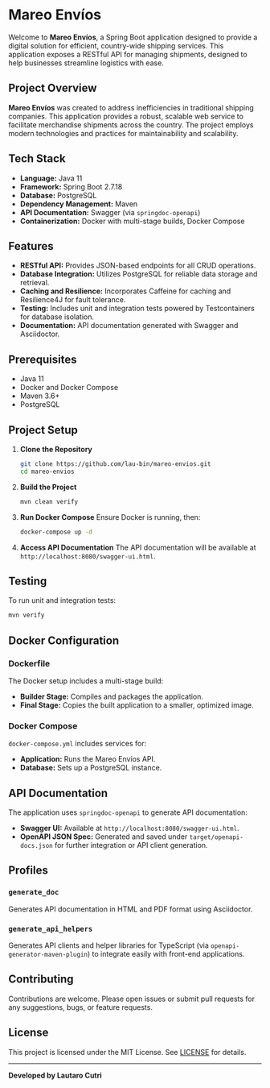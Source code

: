 # Mareo Envíos

Welcome to **Mareo Envíos**, a Spring Boot application designed to provide a digital solution for efficient, country-wide shipping services. This application exposes a RESTful API for managing shipments, designed to help businesses streamline logistics with ease.

## Project Overview

**Mareo Envíos** was created to address inefficiencies in traditional shipping companies. This application provides a robust, scalable web service to facilitate merchandise shipments across the country. The project employs modern technologies and practices for maintainability and scalability.

## Tech Stack

- **Language:** Java 11
- **Framework:** Spring Boot 2.7.18
- **Database:** PostgreSQL
- **Dependency Management:** Maven
- **API Documentation:** Swagger (via `springdoc-openapi`)
- **Containerization:** Docker with multi-stage builds, Docker Compose

## Features

- **RESTful API:** Provides JSON-based endpoints for all CRUD operations.
- **Database Integration:** Utilizes PostgreSQL for reliable data storage and retrieval.
- **Caching and Resilience:** Incorporates Caffeine for caching and Resilience4J for fault tolerance.
- **Testing:** Includes unit and integration tests powered by Testcontainers for database isolation.
- **Documentation:** API documentation generated with Swagger and Asciidoctor.

## Prerequisites

- Java 11
- Docker and Docker Compose
- Maven 3.6+
- PostgreSQL

## Project Setup

1. **Clone the Repository**
   ```bash
   git clone https://github.com/lau-bin/mareo-envios.git
   cd mareo-envios
   ```

2. **Build the Project**
   ```bash
   mvn clean verify
   ```

3. **Run Docker Compose**
   Ensure Docker is running, then:
   ```bash
   docker-compose up -d
   ```

4. **Access API Documentation**
   The API documentation will be available at `http://localhost:8080/swagger-ui.html`.

## Testing

To run unit and integration tests:

```bash
mvn verify
```

## Docker Configuration

### Dockerfile

The Docker setup includes a multi-stage build:

- **Builder Stage:** Compiles and packages the application.
- **Final Stage:** Copies the built application to a smaller, optimized image.

### Docker Compose

`docker-compose.yml` includes services for:

- **Application:** Runs the Mareo Envíos API.
- **Database:** Sets up a PostgreSQL instance.

## API Documentation

The application uses `springdoc-openapi` to generate API documentation:

- **Swagger UI:** Available at `http://localhost:8080/swagger-ui.html`.
- **OpenAPI JSON Spec:** Generated and saved under `target/openapi-docs.json` for further integration or API client generation.

## Profiles

### `generate_doc`
Generates API documentation in HTML and PDF format using Asciidoctor.

### `generate_api_helpers`
Generates API clients and helper libraries for TypeScript (via `openapi-generator-maven-plugin`) to integrate easily with front-end applications.

## Contributing

Contributions are welcome. Please open issues or submit pull requests for any suggestions, bugs, or feature requests.

## License

This project is licensed under the MIT License. See [LICENSE](https://opensource.org/licenses/MIT) for details. 

---

**Developed by Lautaro Cutri**
